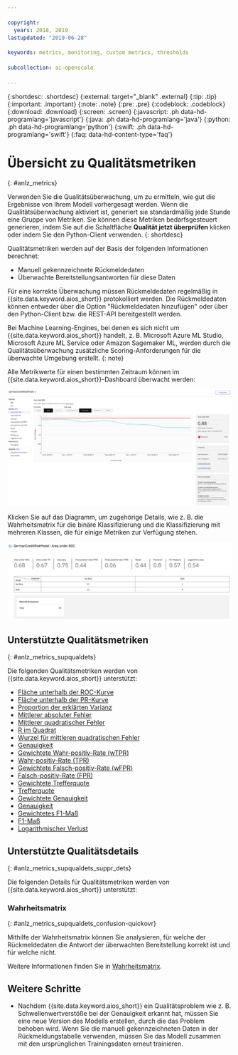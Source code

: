 ```yaml
---

copyright:
  years: 2018, 2019
lastupdated: "2019-06-28"

keywords: metrics, monitoring, custom metrics, thresholds

subcollection: ai-openscale

---
```


{:shortdesc: .shortdesc}
{:external: target="_blank" .external}
{:tip: .tip}
{:important: .important}
{:note: .note}
{:pre: .pre}
{:codeblock: .codeblock}
{:download: .download}
{:screen: .screen}
{:javascript: .ph data-hd-programlang='javascript'}
{:java: .ph data-hd-programlang='java'}
{:python: .ph data-hd-programlang='python'}
{:swift: .ph data-hd-programlang='swift'}
{:faq: data-hd-content-type='faq'}

# Übersicht zu Qualitätsmetriken
{: #anlz_metrics}

Verwenden Sie die Qualitätsüberwachung, um zu ermitteln, wie gut die Ergebnisse von Ihrem Modell vorhergesagt werden. Wenn die Qualitätsüberwachung aktiviert ist, generiert sie standardmäßig jede Stunde eine Gruppe von Metriken. Sie können diese Metriken bedarfsgesteuert generieren, indem Sie auf die Schaltfläche **Qualität jetzt überprüfen** klicken oder indem Sie den Python-Client verwenden.
{: shortdesc}

Qualitätsmetriken werden auf der Basis der folgenden Informationen berechnet:

- Manuell gekennzeichnete Rückmeldedaten
- Überwachte Bereitstellungsantworten für diese Daten

Für eine korrekte Überwachung müssen Rückmeldedaten regelmäßig in {{site.data.keyword.aios_short}} protokolliert werden. Die Rückmeldedaten können entweder über die Option "Rückmeldedaten hinzufügen" oder über den Python-Client bzw. die REST-API bereitgestellt werden.

Bei Machine Learning-Engines, bei denen es sich nicht um {{site.data.keyword.aios_short}} handelt, z. B. Microsoft Azure ML Studio, Microsoft Azure ML Service oder Amazon Sagemaker ML, werden durch die Qualitätsüberwachung zusätzliche Scoring-Anforderungen für die überwachte Umgebung erstellt.
{: note}

Alle Metrikwerte für einen bestimmten Zeitraum können im {{site.data.keyword.aios_short}}-Dashboard überwacht werden:

![Diagramm mit Qualitätsmetriken, das die Drift bei der Fläche unterhalb der ROC-Kurve anzeigt](images/quality_metrics_001.png)


Klicken Sie auf das Diagramm, um zugehörige Details, wie z. B. die Wahrheitsmatrix für die binäre Klassifizierung und die Klassifizierung mit mehreren Klassen, die für einige Metriken zur Verfügung stehen.

![Detailtabelle für Qualitätsmetriken](images/quality_metrics_002.png)

## Unterstützte Qualitätsmetriken
{: #anlz_metrics_supqualdets}

Die folgenden Qualitätsmetriken werden von {{site.data.keyword.aios_short}} unterstützt:

- [Fläche unterhalb der ROC-Kurve](https://test.cloud.ibm.com/docs/services/ai-openscale?topic=ai-openscale-quality_roc)
- [Fläche unterhalb der PR-Kurve](https://test.cloud.ibm.com/docs/services/ai-openscale?topic=ai-openscale-quality-area-pr)
- [Proportion der erklärten Varianz](https://test.cloud.ibm.com/docs/services/ai-openscale?topic=ai-openscale-quality_var)
- [Mittlerer absoluter Fehler](https://test.cloud.ibm.com/docs/services/ai-openscale?topic=ai-openscale-quality_abserror)
- [Mittlerer quadratischer Fehler](https://test.cloud.ibm.com/docs/services/ai-openscale?topic=ai-openscale-quality_squerror)
- [R im Quadrat](https://test.cloud.ibm.com/docs/services/ai-openscale?topic=ai-openscale-quality_r_squared)
- [Wurzel für mittleren quadratischen Fehler](https://test.cloud.ibm.com/docs/services/ai-openscale?topic=ai-openscale-supqualdets_squ_errors_mean)
- [Genauigkeit](https://test.cloud.ibm.com/docs/services/ai-openscale?topic=ai-openscale-accuracy-opener)
- [Gewichtete Wahr-positiv-Rate (wTPR)](https://test.cloud.ibm.com/docs/services/ai-openscale?topic=ai-openscale-quality-wtpr)
- [Wahr-positiv-Rate (TPR)](https://test.cloud.ibm.com/docs/services/ai-openscale?topic=ai-openscale-quality_tpr)
- [Gewichtete Falsch-positiv-Rate (wFPR)](https://test.cloud.ibm.com/docs/services/ai-openscale?topic=ai-openscale-quality_wfpr_weighted)
- [Falsch-positiv-Rate (FPR)](https://test.cloud.ibm.com/docs/services/ai-openscale?topic=ai-openscale-quality_fpr_false)
- [Gewichtete Trefferquote](https://test.cloud.ibm.com/docs/services/ai-openscale?topic=ai-openscale-quality_weighted_recall)
- [Trefferquote](https://test.cloud.ibm.com/docs/services/ai-openscale?topic=ai-openscale-quality_recall)
- [Gewichtete Genauigkeit](https://test.cloud.ibm.com/docs/services/ai-openscale?topic=ai-openscale-quality_wgth_prec)
- [Genauigkeit](https://test.cloud.ibm.com/docs/services/ai-openscale?topic=ai-openscale-quality_precision)
- [Gewichtetes F1-Maß](https://test.cloud.ibm.com/docs/services/ai-openscale?topic=ai-openscale-quality_wght_f1-measure)
- [F1-Maß](https://test.cloud.ibm.com/docs/services/ai-openscale?topic=ai-openscale-quality_f1-measr)
- [Logarithmischer Verlust](https://test.cloud.ibm.com/docs/services/ai-openscale?topic=ai-openscale-quality_log_loss)

## Unterstützte Qualitätsdetails
{: #anlz_metrics_supqualdets_suppr_dets}

Die folgenden Details für Qualitätsmetriken werden von {{site.data.keyword.aios_short}} unterstützt:

### Wahrheitsmatrix
{: #anlz_metrics_supqualdets_confusion-quickovr}

Mithilfe der Wahrheitsmatrix können Sie analysieren, für welche der Rückmeldedaten die Antwort der überwachten Bereitstellung korrekt ist und für welche nicht.

Weitere Informationen finden Sie in [Wahrheitsmatrix](/docs/services/ai-openscale?topic=ai-openscale-it-conf-mtx).

## Weitere Schritte

- Nachdem {{site.data.keyword.aios_short}} ein Qualitätsproblem wie z. B. Schwellenwertverstöße bei der Genauigkeit erkannt hat, müssen Sie eine neue Version des Modells erstellen, durch die das Problem behoben wird. Wenn Sie die manuell gekennzeichneten Daten in der Rückmeldungstabelle verwenden, müssen Sie das Modell zusammen mit den ursprünglichen Trainingsdaten erneut trainieren.

